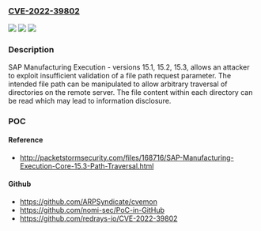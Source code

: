 ### [CVE-2022-39802](https://cve.mitre.org/cgi-bin/cvename.cgi?name=CVE-2022-39802)
![](https://img.shields.io/static/v1?label=Product&message=SAP%20Manufacturing%20Execution&color=blue)
![](https://img.shields.io/static/v1?label=Version&message=%3D%2015.1%20&color=brighgreen)
![](https://img.shields.io/static/v1?label=Vulnerability&message=CWE-22&color=brighgreen)

### Description

SAP Manufacturing Execution - versions 15.1, 15.2, 15.3, allows an attacker to exploit insufficient validation of a file path request parameter. The intended file path can be manipulated to allow arbitrary traversal of directories on the remote server. The file content within each directory can be read which may lead to information disclosure.

### POC

#### Reference
- http://packetstormsecurity.com/files/168716/SAP-Manufacturing-Execution-Core-15.3-Path-Traversal.html

#### Github
- https://github.com/ARPSyndicate/cvemon
- https://github.com/nomi-sec/PoC-in-GitHub
- https://github.com/redrays-io/CVE-2022-39802

